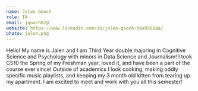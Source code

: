 ```yaml
---
name: Jalen Gooch
role: TA
email: jgooch02@
website: https://www.linkedin.com/in/jalen-gooch-66a95818a/
photo: jalen.png
---
```

Hello! My name is Jalen and I am Third Year double majoring in Cognitive Science and Psychology with minors in Data Science and Journalism! I took CS10 the Spring of my Freshman year, loved it, and have been a part of the course ever since! Outside of academics I look cooking, making oddly specific music playlists, and keeping my 3 month old kitten from tearing up my apartment. I am excited to meet and work with you all this semester!

